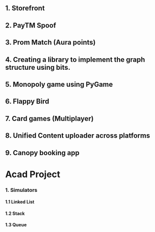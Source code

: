 ## 1. Storefront
## 2. PayTM Spoof
## 3. Prom Match (Aura points)
## 4. Creating a library to implement the graph structure using bits.
## 5. Monopoly game using PyGame
## 6. Flappy Bird
## 7. Card games (Multiplayer)
## 8. Unified Content uploader across platforms
## 9. Canopy booking app

# Acad Project
### 1. Simulators
#### 1.1 Linked List
#### 1.2 Stack
#### 1.3 Queue

